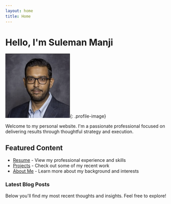 ```yaml
---
layout: home
title: Home
---
```


# Hello, I'm Suleman Manji

![Profile Image](/assets/sulemanji-profile.png){: .profile-image}

Welcome to my personal website. I'm a passionate professional focused on delivering results through thoughtful strategy and execution.

## Featured Content

- [Resume](/resume/) - View my professional experience and skills
- [Projects](/projects/) - Check out some of my recent work
- [About Me](/about/) - Learn more about my background and interests

### Latest Blog Posts

Below you'll find my most recent thoughts and insights. Feel free to explore! 